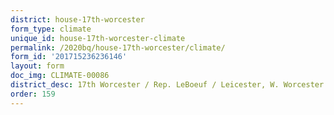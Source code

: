 ```yaml
---
district: house-17th-worcester
form_type: climate
unique_id: house-17th-worcester-climate
permalink: /2020bq/house-17th-worcester/climate/
form_id: '201715236236146'
layout: form
doc_img: CLIMATE-00086
district_desc: 17th Worcester / Rep. LeBoeuf / Leicester, W. Worcester
order: 159
---
```

